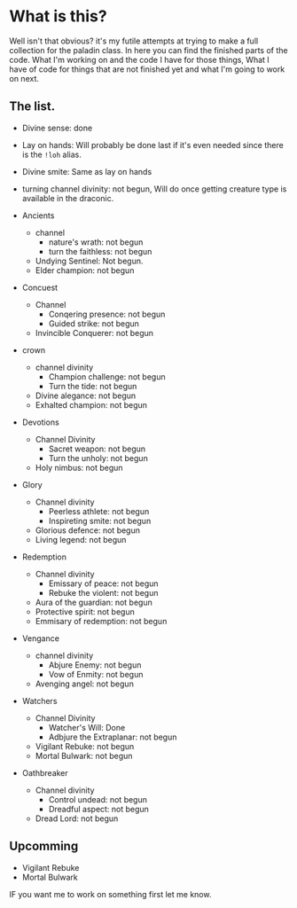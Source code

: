 # What is this?
Well isn't that obvious? it's my futile attempts at trying to make a full collection for the paladin class. In here you can find the finished parts of the code. What I'm working on and the code I have for those things, What I have of code for things that are not finished yet and what I'm going to work on next.

## The list.

- Divine sense: done
- Lay on hands: Will probably be done last if it's even needed since there is the `!loh` alias.
- Divine smite: Same as lay on hands
- turning channel divinity: not begun, Will do once getting creature type is available in the draconic.

- Ancients
	- channel
		- nature's wrath: not begun
		- turn the faithless: not begun
  - Undying Sentinel: Not begun.
  - Elder champion: not begun
- Concuest
	- Channel
		- Conqering presence: not begun
		- Guided strike: not begun
	- Invincible Conquerer: not begun
- crown
	-  channel divinity
		- Champion challenge: not begun
		- Turn the tide: not begun
	- Divine alegance: not begun
	- Exhalted champion: not begun
- Devotions
	- Channel Divinity
		- Sacret weapon: not begun
		- Turn the unholy: not begun
	- Holy nimbus: not begun
- Glory
	- Channel divinity
		- Peerless athlete: not begun
		- Inspireting smite: not begun
	- Glorious defence: not begun
	- Living legend: not begun
- Redemption
	- Channel divinity
		- Emissary of peace: not begun
		- Rebuke the violent: not begun
	- Aura of the guardian: not begun
	- Protective spirit: not begun
	- Emmisary of redemption: not begun
- Vengance
	- channel divinity
		- Abjure Enemy: not begun
		- Vow of Enmity: not begun
	- Avenging angel: not begun
- Watchers
	- Channel Divinity
		- Watcher's Will: Done
		- Adbjure the Extraplanar: not begun
	- Vigilant Rebuke: not begun
	- Mortal Bulwark: not begun
- Oathbreaker
	- Channel divinity
		- Control undead: not begun
		- Dreadful aspect: not begun
	- Dread Lord: not begun
	
## Upcomming
- Vigilant Rebuke
- Mortal Bulwark

IF you want me to work on something first let me know.
